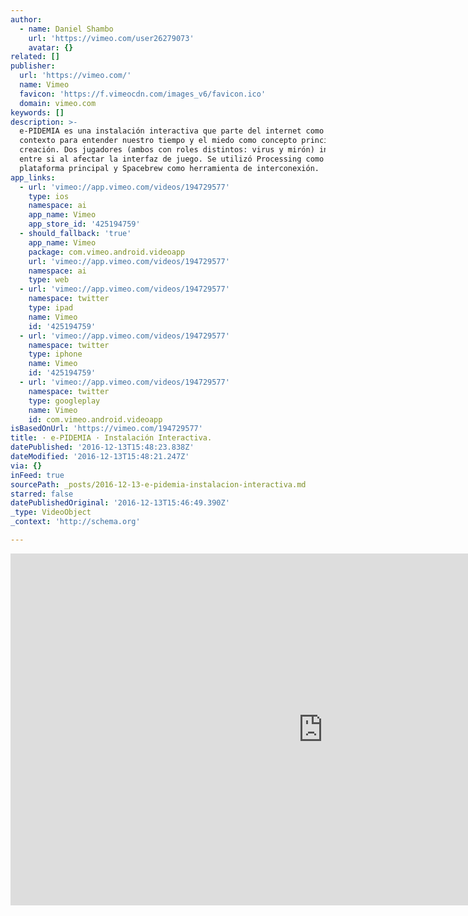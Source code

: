 ```yaml
---
author:
  - name: Daniel Shambo
    url: 'https://vimeo.com/user26279073'
    avatar: {}
related: []
publisher:
  url: 'https://vimeo.com/'
  name: Vimeo
  favicon: 'https://f.vimeocdn.com/images_v6/favicon.ico'
  domain: vimeo.com
keywords: []
description: >-
  e-PIDEMIA es una instalación interactiva que parte del internet como el
  contexto para entender nuestro tiempo y el miedo como concepto principal de
  creación. Dos jugadores (ambos con roles distintos: virus y mirón) interactúan
  entre si al afectar la interfaz de juego. Se utilizó Processing como
  plataforma principal y Spacebrew como herramienta de interconexión.
app_links:
  - url: 'vimeo://app.vimeo.com/videos/194729577'
    type: ios
    namespace: ai
    app_name: Vimeo
    app_store_id: '425194759'
  - should_fallback: 'true'
    app_name: Vimeo
    package: com.vimeo.android.videoapp
    url: 'vimeo://app.vimeo.com/videos/194729577'
    namespace: ai
    type: web
  - url: 'vimeo://app.vimeo.com/videos/194729577'
    namespace: twitter
    type: ipad
    name: Vimeo
    id: '425194759'
  - url: 'vimeo://app.vimeo.com/videos/194729577'
    namespace: twitter
    type: iphone
    name: Vimeo
    id: '425194759'
  - url: 'vimeo://app.vimeo.com/videos/194729577'
    namespace: twitter
    type: googleplay
    name: Vimeo
    id: com.vimeo.android.videoapp
isBasedOnUrl: 'https://vimeo.com/194729577'
title: · e-PIDEMIA · Instalación Interactiva.
datePublished: '2016-12-13T15:48:23.838Z'
dateModified: '2016-12-13T15:48:21.247Z'
via: {}
inFeed: true
sourcePath: _posts/2016-12-13-e-pidemia-instalacion-interactiva.md
starred: false
datePublishedOriginal: '2016-12-13T15:46:49.390Z'
_type: VideoObject
_context: 'http://schema.org'

---
```

<iframe src="https://cdn.embedly.com/widgets/media.html?src=https%3A%2F%2Fplayer.vimeo.com%2Fvideo%2F194729577&amp;url=https%3A%2F%2Fvimeo.com%2F194729577&amp;image=https%3A%2F%2Fi.vimeocdn.com%2Fvideo%2F606766387_1280.jpg&amp;key=b7d04c9b404c499eba89ee7072e1c4f7&amp;type=text%2Fhtml&amp;schema=vimeo" width="1000" height="563" scrolling="no" frameborder="0" allowfullscreen="" style=""></iframe>